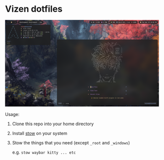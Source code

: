 # Vizen dotfiles

![preview](./preview.png)

Usage:

1. Clone this repo into your home directory
2. Install [stow](https://repology.org/project/stow/versions) on your system
3. Stow the things that you need (except `_root` and `_windows`)

   e.g. `stow waybar kitty ... etc`
